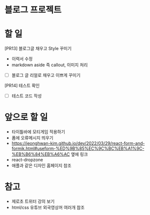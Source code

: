 # 블로그 프로젝트

# 할 일

[PR13] 블로그글 채우고 Style 꾸미기

- 이력서 수정
- markdown aside 즉 callout, 이미지 처리

- [ ] 블로그 글 리얼로 채우고 이쁘게 꾸미기

[PR14] 테스트 확인

- [ ] 테스트 코드 작성

# 앞으로 할 일

- 타이틀바에 모티게임 적용하기
- 폼에 오류메시지 띄우기
- https://jeonghwan-kim.github.io/dev/2022/03/29/react-form-and-formik.html#useform-%ED%9B%85%EC%9C%BC%EB%A1%9C-%EB%B6%84%EB%A6%AC
  옆에 링크
- react-dropzone
- 애플과 같은 디자인 홈페이지 참조

# 참고

- 제로초 트위터 강의 보기
- html/css 유튜브 외국영상꺼 여러개 참조
